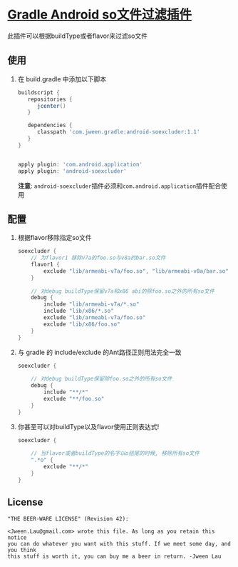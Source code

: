 [Gradle Android so文件过滤插件](https://github.com/Jween/android-soexcluder)
============================

此插件可以根据buildType或者flavor来过滤so文件


使用
-----

1. 在 build.gradle 中添加以下脚本

    ```groovy
    buildscript {
       repositories {
          jcenter()
       }

       dependencies {
          classpath 'com.jween.gradle:android-soexcluder:1.1'
       }
    }


    apply plugin: 'com.android.application'
    apply plugin: 'android-soexcluder'
    ```
    **注意**: `android-soexcluder`插件必须和`com.android.application`插件配合使用


配置
----

1. 根据flavor移除指定so文件

    ```groovy
    soexcluder {
        // 为flavor1 移除v7a的foo.so与v8a的bar.so文件
        flavor1 {
            exclude "lib/armeabi-v7a/foo.so", "lib/armeabi-v8a/bar.so"
        }
        
        // 对debug buildType保留v7a和x86 abi的除foo.so之外的所有so文件
        debug {
            include "lib/armeabi-v7a/*.so" 
            include "lib/x86/*.so"
            exclude "lib/armeabi-v7a/foo.so"
            exclude "lib/x86/foo.so"
        }
    }
    ```

2. 与 gradle 的 include/exclude 的Ant路径正则用法完全一致

    ```groovy
    soexcluder {
        
        // 对debug buildType保留除foo.so之外的所有so文件
        debug {
            include "**/*" 
            exclude "**/foo.so"
        }
    }
    ```

3. 你甚至可以对buildType以及flavor使用正则表达式!
 
     ```groovy
     soexcluder {
         
         // 当flavor或者buildType的名字以o结尾的时候, 移除所有so文件
         ".*o" {
             exclude "**/*"
         }
     }
     ```

License   
-------   
 
    "THE BEER-WARE LICENSE" (Revision 42):

    <Jween.Lau@gmail.com> wrote this file. As long as you retain this notice
    you can do whatever you want with this stuff. If we meet some day, and you think
    this stuff is worth it, you can buy me a beer in return. -Jween Lau
 
